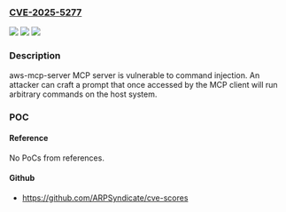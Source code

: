 ### [CVE-2025-5277](https://cve.mitre.org/cgi-bin/cvename.cgi?name=CVE-2025-5277)
![](https://img.shields.io/static/v1?label=Product&message=aws-mcp-server&color=blue)
![](https://img.shields.io/static/v1?label=Version&message=0%3C%201.3.0%20&color=brighgreen)
![](https://img.shields.io/static/v1?label=Vulnerability&message=OS%20Command%20Injection&color=brighgreen)

### Description

aws-mcp-server MCP server is vulnerable to command injection. An attacker can craft a prompt that once accessed by the MCP client will run arbitrary commands on the host system.

### POC

#### Reference
No PoCs from references.

#### Github
- https://github.com/ARPSyndicate/cve-scores


